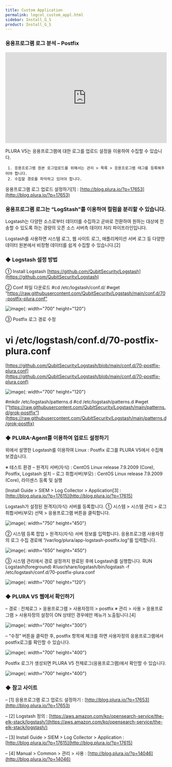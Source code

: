 ```yaml
---
title: Custom Application
permalink: logcol_custom_appl.html
sidebar: Install_G_S
product: Install_G_S
---
```


### 응용프로그램 로그 분석 – Postfix

<style>.embed-container { position: relative; padding-bottom: 56.25%; height: 0; overflow: hidden; max-width: 100%; } .embed-container iframe, .embed-container object, .embed-container embed { position: absolute; top: 0; left: 0; width: 100%; height: 100%; }</style><div class='embed-container'><iframe src='https://www.youtube.com/embed/YmWLsadlIdM' frameborder='0' allowfullscreen></iframe></div>

PLURA V5는 응용프로그램에 대한 로그를 업로드 설정을 이용하여 수집할 수 있습니다.

     1. 응용프로그램 원본 로그업로드를 위해서는 관리 > 목록 > 응용프로그램 태그를 등록해주어야 합니다.
     2. 수집할 경로를 파악하고 있어야 합니다.

응용프로그램 로그 업로드 설정하기[1] : [http://blog.plura.io/?p=17653](http://blog.plura.io/?p=17653)

### 응용프로그램 로그는 “LogStash”를 이용하여 컬럼을 분리할 수 있습니다.

Logstash는 다양한 소스로부터 데이터를 수집하고 곧바로 전환하여 원하는 대상에 전송할 수 있도록 하는 경량의 오픈 소스 서버측 데이터 처리 파이프라인입니다.

Logstash를 사용하면 시스템 로그, 웹 사이트 로그, 애플리케이션 서버 로그 등 다양한 데이터 원본에서 비정형 데이터를 쉽게 수집할 수 있습니다.[2]

### ◆ Logstash 설정 방법

① Install Logstash
[https://github.com/QubitSecurity/Logstash](https://github.com/QubitSecurity/Logstash)

② Conf 파일 다운로드
#cd /etc/logstash/conf.d/
#wget “https://raw.githubusercontent.com/QubitSecurity/Logstash/main/conf.d/70-postfix-plura.conf”

![image](/docs/images/Ins_G/LogCol_Customapp/1.png){: width="700" height="120"}

③ Postfix 로그 경로 수정
# vi /etc/logstash/conf.d/70-postfix-plura.conf
[https://github.com/QubitSecurity/Logstash/blob/main/conf.d/70-postfix-plura.conf](https://github.com/QubitSecurity/Logstash/blob/main/conf.d/70-postfix-plura.conf)

![image](/docs/images/Ins_G/LogCol_Customapp/2.png){: width="700" height="120"}

#mkdir /etc/logstash/patterns.d
#cd /etc/logstash/patterns.d
#wget [“https://raw.githubusercontent.com/QubitSecurity/Logstash/main/patterns.d/grok-postfix”](https://raw.githubusercontent.com/QubitSecurity/Logstash/main/patterns.d/grok-postfix)

### ◆ PLURA-Agent를 이용하여 업로드 설정하기

위에서 설명한 Logstash를 이용하여 Linux : Postfix 로그를 PLURA V5에서 수집해보겠습니다.

※ 테스트 환경
– 원격지 서버(자식) : CentOS Linux release 7.9.2009 (Core), Postfix, Logstash 설치
– 로그 취합서버(부모) : CentOS Linux release 7.9.2009 (Core), 라이센스 등록 및 실행

[Install Guide > SIEM > Log Collector > Application[3] : [http://blog.plura.io/?p=17615](http://blog.plura.io/?p=17615)

Logstash가 설정된 원격지(자식) 서버를 등록합니다.
  ① 시스템  > 시스템 관리 > 로그 취합서버(부모) 선택 > 응용프로그램 버튼을 클릭합니다.  

![image](/docs/images/Ins_G/LogCol_Customapp/3.png){: width="750" height="450"}

  ② 시스템 등록 팝업 > 원격지(자식) 서버 정보를 입력합니다.
응용프로그램 사용자정의 로그 수집 경로에 “/var/log/plura/app-logstash-postfix.log”를 입력합니다.

![image](/docs/images/Ins_G/LogCol_Customapp/4.png){: width="650" height="450"}

 ③ 시스템 관리에서 경로 설정까지 완료된 후에 Logstash를 실행합니다.
 RUN Logstash(foreground)
 #/usr/share/logstash/bin/logstash -f /etc/logstash/conf.d/70-postfix-plura.conf    

![image](/docs/images/Ins_G/LogCol_Customapp/5.png){: width="700" height="120"}

### ◆ PLURA V5 웹에서 확인하기

– 경로 : 전체로그 > 응용프로그램 > 사용자정의 > postfix
※ 관리 > 사용 > 응용프로그램 > 사용자정의 설정이 ON 상태인 경우에만 메뉴가 노출됩니다.[4]

![image](/docs/images/Ins_G/LogCol_Customapp/6.png){: width="700" height="300"}

– “수정” 버튼을 클릭한 후, postfix 항목에 체크를 하면 사용자정의 응용프로그램에서 postfix로그를 확인할 수 있습니다.


![image](/docs/images/Ins_G/LogCol_Customapp/7.png){: width="700" height="400"}

Postfix 로그가 생성되면 PLURA V5 전체로그(응용프로그램)에서 확인할 수 있습니다.

![image](/docs/images/Ins_G/LogCol_Customapp/8.png){: width="700" height="400"}

### ◆ 참고 사이트
– [1] 응용프로그램 로그 업로드 설정하기 : [http://blog.plura.io/?p=17653](http://blog.plura.io/?p=17653)

– [2] Logstash 정의 : [https://aws.amazon.com/ko/opensearch-service/the-elk-stack/logstash/](https://aws.amazon.com/ko/opensearch-service/the-elk-stack/logstash/)

– [3] Install Guide > SIEM > Log Collector > Application : [http://blog.plura.io/?p=17615](http://blog.plura.io/?p=17615)

– [4] Manual > Common > 관리 > 사용 : [http://blog.plura.io/?p=14046](http://blog.plura.io/?p=14046)